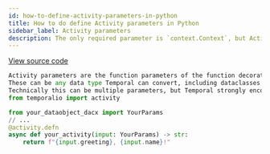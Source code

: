 ```yaml
---
id: how-to-define-activity-parameters-in-python
title: How to do define Activity parameters in Python
sidebar_label: Activity parameters
description: The only required parameter is `context.Context`, but Activities can support many custom parameters.
---
```


<a class="dacx-source-link" href="https://github.com/temporalio/documentation-samples-python/blob/dacx-poc/your_app/your_activities_dacx.py">View source code</a>

```py
Activity parameters are the function parameters of the function decorated with `@activity.defn`.
These can be any data type Temporal can convert, including dataclasses when properly type-annotated.
Technically this can be multiple parameters, but Temporal strongly encourages a single dataclass parameter containing all input fields.
from temporalio import activity

from your_dataobject_dacx import YourParams
// ...
@activity.defn
async def your_activity(input: YourParams) -> str:
    return f"{input.greeting}, {input.name}!"
```
